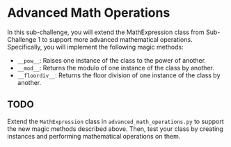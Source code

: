 # Advanced Math Operations

In this sub-challenge, you will extend the MathExpression class from Sub-Challenge 1 to support more advanced mathematical operations. Specifically, you will implement the following magic methods:

- `__pow__`: Raises one instance of the class to the power of another.
- `__mod__`: Returns the modulo of one instance of the class by another.
- `__floordiv__`: Returns the floor division of one instance of the class by another.

## TODO

Extend the `MathExpression` class in `advanced_math_operations.py` to support the new magic methods described above. Then, test your class by creating instances and performing mathematical operations on them.
